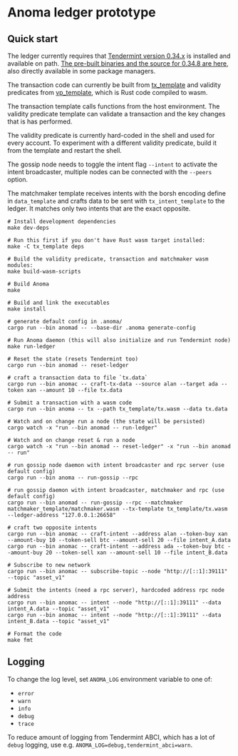 # Anoma ledger prototype

## Quick start

The ledger currently requires that [Tendermint version 0.34.x](https://github.com/tendermint/tendermint) is installed and available on path. [The pre-built binaries and the source for 0.34.8 are here](https://github.com/tendermint/tendermint/releases/tag/v0.34.8), also directly available in some package managers.

The transaction code can currently be built from [tx_template](../tx_template) and validity predicates from [vp_template](../vp_template), which is Rust code compiled to wasm.

The transaction template calls functions from the host environment. The validity predicate template can validate a transaction and the key changes that is has performed.

The validity predicate is currently hard-coded in the shell and used for every account. To experiment with a different validity predicate, build it from the template and restart the shell.

The gossip node needs to toggle the intent flag `--intent` to activate the intent broadcaster, multiple nodes can be connected with the `--peers` option.

The matchmaker template receives intents with the borsh encoding define in `data_template` and crafts data to be sent with `tx_intent_template` to the ledger. It matches only two intents that are the exact opposite.

```shell
# Install development dependencies
make dev-deps

# Run this first if you don't have Rust wasm target installed:
make -C tx_template deps

# Build the validity predicate, transaction and matchmaker wasm modules:
make build-wasm-scripts

# Build Anoma
make

# Build and link the executables
make install

# generate default config in .anoma/
cargo run --bin anomad -- --base-dir .anoma generate-config

# Run Anoma daemon (this will also initialize and run Tendermint node)
make run-ledger

# Reset the state (resets Tendermint too)
cargo run --bin anomad -- reset-ledger

# craft a transaction data to file `tx.data`
cargo run --bin anomac -- craft-tx-data --source alan --target ada --token xan --amount 10 --file tx.data

# Submit a transaction with a wasm code
cargo run --bin anoma -- tx --path tx_template/tx.wasm --data tx.data

# Watch and on change run a node (the state will be persisted)
cargo watch -x "run --bin anomad -- run-ledger"

# Watch and on change reset & run a node
cargo watch -x "run --bin anomad -- reset-ledger" -x "run --bin anomad -- run"

# run gossip node daemon with intent broadcaster and rpc server (use default config)
cargo run --bin anoma -- run-gossip --rpc

# run gossip daemon with intent broadcaster, matchmaker and rpc (use default config)
cargo run --bin anomad -- run-gossip --rpc --matchmaker matchmaker_template/matchmaker.wasm --tx-template tx_template/tx.wasm --ledger-address "127.0.0.1:26658"

# craft two opposite intents
cargo run --bin anomac -- craft-intent --address alan --token-buy xan --amount-buy 10 --token-sell btc --amount-sell 20 --file intent_A.data
cargo run --bin anomac -- craft-intent --address ada --token-buy btc --amount-buy 20 --token-sell xan --amount-sell 10 --file intent_B.data

# Subscribe to new network
cargo run --bin anomac -- subscribe-topic --node "http://[::1]:39111" --topic "asset_v1"

# Submit the intents (need a rpc server), hardcoded address rpc node address
cargo run --bin anomac -- intent --node "http://[::1]:39111" --data intent_A.data --topic "asset_v1"
cargo run --bin anomac -- intent --node "http://[::1]:39111" --data intent_B.data --topic "asset_v1"

# Format the code
make fmt
```

## Logging

To change the log level, set `ANOMA_LOG` environment variable to one of:
- `error`
- `warn`
- `info`
- `debug`
- `trace`

To reduce amount of logging from Tendermint ABCI, which has a lot of `debug` logging, use e.g. `ANOMA_LOG=debug,tendermint_abci=warn`.
